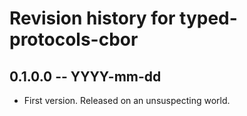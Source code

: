 # Revision history for typed-protocols-cbor

## 0.1.0.0 -- YYYY-mm-dd

* First version. Released on an unsuspecting world.
